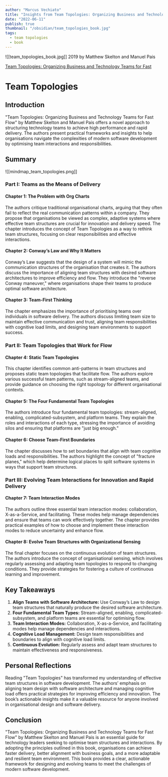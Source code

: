 ```yaml
---
author: "Marcus Vechiato"
title: "Insights from Team Topologies: Organizing Business and Technology Teams for Fast Flow"
date: "2022-06-11"
publish: true
thumbnail: "/obsidian/team_topologies_book.jpg"
tags:
  - team topologies
  - book
--- 
```

![[team_topologies_book.jpg]]
2019 by Matthew Skelton and Manuel Pais

[Team Topologies: Organizing Business and Technology Teams for Fast](https://www.amazon.co.uk/dp/B07W1667D7)

# Team Topologies

## Introduction

"Team Topologies: Organizing Business and Technology Teams for Fast Flow" by Matthew Skelton and Manuel Pais offers a novel approach to structuring technology teams to achieve high performance and rapid delivery. The authors present practical frameworks and insights to help organisations navigate the complexities of modern software development by optimising team interactions and responsibilities.

## Summary
![[mindmap_team_topologies.png]]
### Part I: Teams as the Means of Delivery

#### Chapter 1: The Problem with Org Charts

The authors critique traditional organisational charts, arguing that they often fail to reflect the real communication patterns within a company. They propose that organisations be viewed as complex, adaptive systems where effective team structures are crucial for innovation and delivery speed. The chapter introduces the concept of Team Topologies as a way to rethink team structures, focusing on clear responsibilities and effective interactions.

#### Chapter 2: Conway’s Law and Why It Matters

Conway’s Law suggests that the design of a system will mimic the communication structures of the organisation that creates it. The authors discuss the importance of aligning team structures with desired software architectures to improve efficiency and flow. They introduce the "reverse Conway maneuver," where organisations shape their teams to produce optimal software architecture.

#### Chapter 3: Team-First Thinking

The chapter emphasizes the importance of prioritising teams over individuals in software delivery. The authors discuss limiting team size to maintain effective communication and trust, aligning team responsibilities with cognitive load limits, and designing team environments to support success.

### Part II: Team Topologies that Work for Flow

#### Chapter 4: Static Team Topologies

This chapter identifies common anti-patterns in team structures and proposes static team topologies that facilitate flow. The authors explore various successful team patterns, such as stream-aligned teams, and provide guidance on choosing the right topology for different organisational contexts.

#### Chapter 5: The Four Fundamental Team Topologies

The authors introduce four fundamental team topologies: stream-aligned, enabling, complicated-subsystem, and platform teams. They explain the roles and interactions of each type, stressing the importance of avoiding silos and ensuring that platforms are "just big enough."

#### Chapter 6: Choose Team-First Boundaries

The chapter discusses how to set boundaries that align with team cognitive loads and responsibilities. The authors highlight the concept of "fracture planes," which help determine logical places to split software systems in ways that support team structures.

### Part III: Evolving Team Interactions for Innovation and Rapid Delivery

#### Chapter 7: Team Interaction Modes

The authors outline three essential team interaction modes: collaboration, X-as-a-Service, and facilitating. These modes help manage dependencies and ensure that teams can work effectively together. The chapter provides practical examples of how to choose and implement these interaction modes to reduce uncertainty and enhance flow.

#### Chapter 8: Evolve Team Structures with Organizational Sensing

The final chapter focuses on the continuous evolution of team structures. The authors introduce the concept of organisational sensing, which involves regularly assessing and adapting team topologies to respond to changing conditions. They provide strategies for fostering a culture of continuous learning and improvement.

## Key Takeaways

1. **Align Teams with Software Architecture:** Use Conway’s Law to design team structures that naturally produce the desired software architecture.
2. **Four Fundamental Team Types:** Stream-aligned, enabling, complicated-subsystem, and platform teams are essential for optimising flow.
3. **Team Interaction Modes:** Collaboration, X-as-a-Service, and facilitating modes help manage dependencies and interactions.
4. **Cognitive Load Management:** Design team responsibilities and boundaries to align with cognitive load limits.
5. **Continuous Evolution:** Regularly assess and adapt team structures to maintain effectiveness and responsiveness.

## Personal Reflections

Reading "Team Topologies" has transformed my understanding of effective team structures in software development. The authors’ emphasis on aligning team design with software architecture and managing cognitive load offers practical strategies for improving efficiency and innovation. The book’s actionable insights make it a valuable resource for anyone involved in organisational design and software delivery.

## Conclusion

"Team Topologies: Organizing Business and Technology Teams for Fast Flow" by Matthew Skelton and Manuel Pais is an essential guide for technology leaders seeking to optimise team structures and interactions. By adopting the principles outlined in this book, organisations can achieve faster delivery, better alignment with business goals, and a more adaptable and resilient team environment. This book provides a clear, actionable framework for designing and evolving teams to meet the challenges of modern software development.

